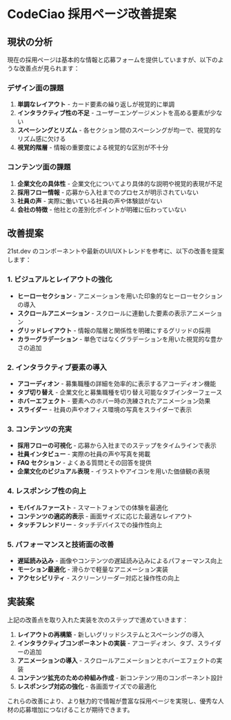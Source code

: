 # CodeCiao 採用ページ改善提案

## 現状の分析

現在の採用ページは基本的な情報と応募フォームを提供していますが、以下のような改善点が見られます：

### デザイン面の課題

1. **単調なレイアウト** - カード要素の繰り返しが視覚的に単調
2. **インタラクティブ性の不足** - ユーザーエンゲージメントを高める要素が少ない
3. **スペーシングとリズム** - 各セクション間のスペーシングが均一で、視覚的なリズム感に欠ける
4. **視覚的階層** - 情報の重要度による視覚的な区別が不十分

### コンテンツ面の課題

1. **企業文化の具体性** - 企業文化についてより具体的な説明や視覚的表現が不足
2. **採用フロー情報** - 応募から入社までのプロセスが明示されていない
3. **社員の声** - 実際に働いている社員の声や体験談がない
4. **会社の特徴** - 他社との差別化ポイントが明確に伝わっていない

## 改善提案

21st.dev のコンポーネントや最新のUI/UXトレンドを参考に、以下の改善を提案します：

### 1. ビジュアルとレイアウトの強化

- **ヒーローセクション** - アニメーションを用いた印象的なヒーローセクションの導入
- **スクロールアニメーション** - スクロールに連動した要素の表示アニメーション
- **グリッドレイアウト** - 情報の階層と関係性を明確にするグリッドの採用
- **カラーグラデーション** - 単色ではなくグラデーションを用いた視覚的な豊かさの追加

### 2. インタラクティブ要素の導入

- **アコーディオン** - 募集職種の詳細を効率的に表示するアコーディオン機能
- **タブ切り替え** - 企業文化と募集職種を切り替え可能なタブインターフェース
- **ホバーエフェクト** - 要素へのホバー時の洗練されたアニメーション効果
- **スライダー** - 社員の声やオフィス環境の写真をスライダーで表示

### 3. コンテンツの充実

- **採用フローの可視化** - 応募から入社までのステップをタイムラインで表示
- **社員インタビュー** - 実際の社員の声や写真を掲載
- **FAQ セクション** - よくある質問とその回答を提供
- **企業文化のビジュアル表現** - イラストやアイコンを用いた価値観の表現

### 4. レスポンシブ性の向上

- **モバイルファースト** - スマートフォンでの体験を最適化
- **コンテンツの適応的表示** - 画面サイズに応じた最適なレイアウト
- **タッチフレンドリー** - タッチデバイスでの操作性向上

### 5. パフォーマンスと技術面の改善

- **遅延読み込み** - 画像やコンテンツの遅延読み込みによるパフォーマンス向上
- **モーション最適化** - 滑らかで軽量なアニメーション実装
- **アクセシビリティ** - スクリーンリーダー対応と操作性の向上

## 実装案

上記の改善点を取り入れた実装を次のステップで進めていきます：

1. **レイアウトの再構築** - 新しいグリッドシステムとスペーシングの導入
2. **インタラクティブコンポーネントの実装** - アコーディオン、タブ、スライダーの追加
3. **アニメーションの導入** - スクロールアニメーションとホバーエフェクトの実装
4. **コンテンツ拡充のための枠組み作成** - 新コンテンツ用のコンポーネント設計
5. **レスポンシブ対応の強化** - 各画面サイズでの最適化

これらの改善により、より魅力的で情報が豊富な採用ページを実現し、優秀な人材の応募増加につなげることが期待できます。
